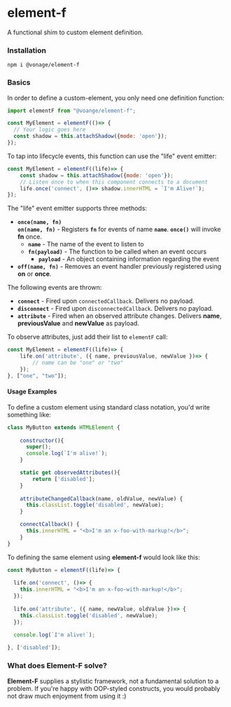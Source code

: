 # element-f
A functional shim to custom element definition.

### Installation

```
npm i @vonage/element-f
```

### Basics
In order to define a custom-element, you only need one definition function:

```javascript
import elementF from "@voange/element-f";

const MyElement = elementF(()=> {
  // Your logic goes here  
  const shadow = this.attachShadow({mode: 'open'});
});
```

To tap into lifecycle events, this function can use the "life" event emitter:
```javascript
const MyElement = elementF((life)=> {
    const shadow = this.attachShadow({mode: 'open'});
    // Listen once to when this component connects to a document 
    life.once('connect', ()=> shadow.innerHTML = `I'm Alive!`);
});
```

The "life" event emitter supports three methods:
  * **`once(name, fn)`<br/>`on(name, fn)`** - Registers **`fn`** for events of name **`name`**. **`once()`** will invoke **fn** once.
    * **`name`** - The name of the event to listen to
    * **`fn(payload)`** - The function to be called when  an event occurs
      * **`payload`** - An object containing information regarding the event
  * **`off(name, fn)`** - Removes an event handler previously registered using **on** or **once**.

The following events are thrown:
  * **`connect`** - Fired upon `connectedCallback`. Delivers no payload.
  * **`disconnect`** - Fired upon `disconnectedCallback`. Delivers no payload.
  * **`attribute`** - Fired when an observed attribute changes. Delivers **name**, **previousValue** and **newValue** as payload.

To observe attributes, just add their list to `elementF` call:
```javascript
const MyElement = elementF((life)=> {
    life.on('attribute', ({ name, previousValue, newValue })=> {
        // name can be "one" or "two"
    });
}, ["one", "two"]);
```

#### Usage Examples
To define a custom element using standard class notation, you'd write something like:

```javascript
class MyButton extends HTMLElement {
    
    constructor(){
      super();
      console.log(`I'm alive!`);
    }

    static get observedAttributes(){
        return ['disabled'];
    }
    
    attributeChangedCallback(name, oldValue, newValue) {
      this.classList.toggle('disabled', newValue); 
    }

    connectCallback() {
      this.innerHTML = "<b>I'm an x-foo-with-markup!</b>";
    }
}
```

To defining the same element using **element-f** would look like this:

```javascript
const MyButton = elementF((life)=> {
  
  life.on('connect', ()=> { 
    this.innerHTML = "<b>I'm an x-foo-with-markup!</b>"; 
  });
  
  life.on('attribute', ({ name, newValue, oldValue })=> {
    this.classList.toggle('disabled', newValue); 
  });
  
  console.log(`I'm alive!`);

}, ['disabled']);
```

### What does Element-F solve?

**Element-F** supplies a stylistic framework, not a fundamental solution to a problem. If you're happy with OOP-styled constructs, you would probably not draw much enjoyment from using it :)